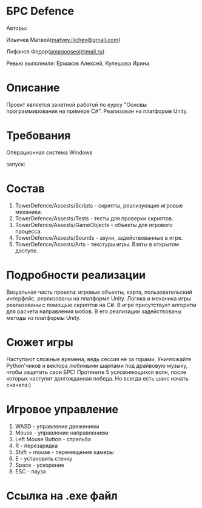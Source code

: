 # БРС Defence
Aвторы:

Ильичев Матвей(matvey.ilichev@gmail.com)

Лифанов Федор(amagooseoj@mail.ru)

Ревью выполнили: Ермаков Алексей, Кулешова Ирина

# Описание
Проект является зачетной работой по курсу "Основы программирования на примере C#". Реализован на платформе Unity.

# Требования
Операционная система Windows

запуск: 

# Состав

1. TowerDefence/Assests/Scripts - скрипты, реализующие игровые механики.
2. TowerDefence/Assests/Tests - тесты для проверки скриптов.
3. TowerDefence/Assests/GameObjects - объекты для игрового процесса.
4. TowerDefence/Assests/Sounds - звуки, задействованные в игре.
5. TowerDefence/Assests/Arts - текстуры игры. Взяты в открытом доступе.

# Подробности реализации

Визуальная часть проекта: игровые объекты, карта, пользовательский интерфейс, реализованы на платформе Unity.
Логика и механика игры реализованы с помощью скриптов на C#.
В игре присутствует алгоритм для расчета направления мобов. В его реализации задействованы методы из платформы Unity.

# Сюжет игры

Наступают сложные времена, ведь сессия не за горами.
Уничтожайте Python'чиков и вектора любимыми шарпами под драйвовую музыку, чтобы защитить свои БРС!
Протяните 5 усложняющихся волн, после которых наступит долгожданная победа. Но всегда есть шанс начать сначала:)

# Игровое управление
1. WASD - управление движением
2. Mouse - управление направлением
3. Left Mouse Button - стрельба
4. R - перезарядка
5. Shift + mouse - перемещение камеры
6. E - установить стенку
7. Space - ускорение
8. ESC - пауза

# Ссылка на .exe файл
